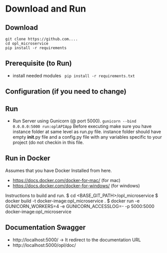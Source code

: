 Download and Run
==============

Download
--------------
	git clone https://github.com....
	cd opl_microservice
	pip install -r requirements

Prerequisite (to Run)
--------------
- install needed modules
`` pip install -r requirements.txt``	
	
Configuration (if you need to change)
--------------


Run
--------------
- Run Server using Gunicorn (@ port 5000).
`` gunicorn --bind 0.0.0.0:5000 run:oplAPIApp ``
    Before executing make sure you have instance folder at same level as run.py file.
    instance folder should have empty __init__.py file and a config.py file with any variables specific
    to your project (do not checkin in this file.

Run in Docker
--------------
Assumes that you have Docker Installed from here.
-	https://docs.docker.com/docker-for-mac/ (for mac)
-	https://docs.docker.com/docker-for-windows/ (for windows)

Instructions to build and run.
$ cd <BASE_GIT_PATH>/opl_microservice
$ docker build -t docker-image:opl_microservice .
$ docker run -e GUNICORN_WORKERS=4 -e GUNICORN_ACCESSLOG=- -p 5000:5000 docker-image:opl_microservice


Documentation Swagger
---------------------
- http://localhost:5000/ -> It redirect to the documentation URL
- http://localhost:5000/opl/doc/


